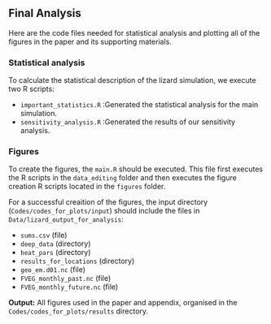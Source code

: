 ## Final Analysis
Here are the code files needed for statistical analysis and plotting all of the figures in the paper and its supporting materials.
### Statistical analysis
To calculate the statistical description of the lizard simulation, we execute two R scripts:
- `important_statistics.R` :Generated the statistical analysis for the main simulation.
- `sensitivity_analysis.R` :Generated the results of our sensitivity analysis.

### Figures
To create the figures, the `main.R` should be executed. This file first executes the R scripts in the `data_editing` folder and then executes the figure creation R scripts located in the `figures` folder.

For a successful creaition of the figures, the input directory (`Codes/codes_for_plots/input`) should include the files in `Data/lizard_output_for_analysis`:

- `sums.csv` (file)
- `deep_data` (directory)
- `heat_pars` (directory)
- `results_for_locations` (directory)
- `geo_em.d01.nc` (file)
- `FVEG_monthly_past.nc` (file)
- `FVEG_monthly_future.nc` (file)

**Output:** All figures used in the paper and appendix, organised in the `Codes/codes_for_plots/results` directory.
